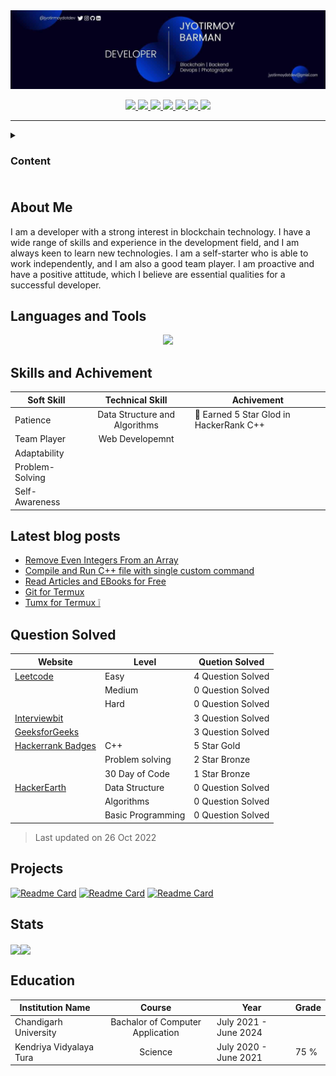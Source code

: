 <img src="pic/banner.jpg">
<p align="center">
  <a href="mailto:jyotirmoydotdev@gmail.com"> 
   <img src="https://img.shields.io/badge/Gmail-D14836?style=for-the-badge&logo=gmail&logoColor=white">
  </a>
  <a href="https://twitter.com/jyotirmoydotdev">
    <img src="https://img.shields.io/badge/Twitter-1DA1F2?style=for-the-badge&logo=twitter&logoColor=white">
  </a>
  <a href="https://instagram.com/jyotirmoydotdev">
   <img src="https://img.shields.io/badge/Instagram-E4405F?style=for-the-badge&logo=instagram&logoColor=white">
  </a>
  <a href="https://github.com/jyotirmoydotdev">
   <img src="https://img.shields.io/badge/Github-black?style=for-the-badge&logo=github&logoColor=white">
  </a>
  <a href="https://www.linkedin.com/in/jyotirmoydotdev/">
    <img src="https://img.shields.io/badge/LinkedIn-0077B5?style=for-the-badge&logo=linkedin&logoColor=white">
  </a>
  <a href="https://jyotirmoy.hashnode.dev">
    <img src="https://img.shields.io/badge/Hashnode-2962FF?style=for-the-badge&logo=hashnode&logoColor=white">
  </a>
  <a href="https://opensea.io/jyotirmoydotdev">
    <img src="https://img.shields.io/badge/opensea-407FDB?style=for-the-badge&logo=opensea&logoColor=white">
  </a>
<hr>

<details><summary><h3>Content<h3></summary>

- [About Me](#about-me)
- [Languages and Tools](#languages-and-tools)
- [Skills and Achivement](#skills-and-achivement)
- [Latest blog posts](#latest-blog-posts)
- [Question Solved](#question-solved)
- [Projects](#projects)
- [Stats](#stats)
- [Education](#education)

</details>

## About Me
<p>
I am a developer with a strong interest in blockchain technology. I have a wide range of skills and experience in the development field, and I am always keen to learn new technologies. I am a self-starter who is able to work independently, and I am also a good team player. I am proactive and have a positive attitude, which I believe are essential qualities for a successful developer.
</p>
</details>

## Languages and Tools
<p align="center">
  <a href="https://skillicons.dev">
    <img src="https://skillicons.dev/icons?i=c,cpp,python,markdown,html,css,tailwind,mysql,docker,bash,git,github,linux,firebase" /> <!-- Skills image -->
  </a>
</p>

## Skills and Achivement
| Soft Skill | Technical Skill | Achivement |
| - | :-:  | - | 
| Patience |  Data Structure and Algorithms|🥇 Earned 5 Star Glod in HackerRank C++
| Team Player | Web Developemnt |
| Adaptability | <!--Backend Development-->
| Problem-Solving | <!--System Design-->
| Self-Awareness | <!--Microservices--> |

## Latest blog posts 
<!-- BLOG-POST-LIST:START -->
- [Remove Even Integers From an Array](https://dev.to/jyotirmoydotdev/remove-even-integers-from-an-array-2hk)
- [Compile and Run C++ file with single custom command](https://dev.to/jyotirmoydotdev/compile-and-run-c-file-with-single-custom-command-3aol)
- [Read Articles and EBooks for Free](https://dev.to/jyotirmoydotdev/read-articles-and-ebooks-for-free-5gb9)
- [Git for Termux](https://dev.to/jyotirmoydotdev/git-for-termux-g14)
- [Tumx for Termux ❕](https://dev.to/jyotirmoydotdev/tumx-for-termux-8ii)
<!-- BLOG-POST-LIST:END -->
  
## Question Solved
  
|                                        Website                                   | Level             | Quetion Solved     |
| -------------------------------------------------------------------------------- | ----------------- | ------------------ |
| [Leetcode](https://leetcode.com/jyotirmoydotdev/)                                | Easy              | 4 Question Solved  |
|                                                                                  | Medium            | 0 Question Solved  |
|                                                                                  | Hard              | 0 Question Solved  |
| [Interviewbit](https://interviewbit.com/profile/jyotirmoydotdev/solved-problems) |                   | 3 Question Solved  |
| [GeeksforGeeks](https://auth.geeksforgeeks.org/user/jyotirmoydotdev/practice)    |                   | 3 Question Solved  |
| [Hackerrank Badges](https://www.hackerrank.com/jyotirmoydotdev)                  | C++               | 5 Star Gold        |
|                                                                                  | Problem solving   | 2 Star Bronze      |
|                                                                                  | 30 Day of Code    | 1 Star Bronze      |
| [HackerEarth](https://www.hackerearth.com/@jyotirmoydotdev)                      | Data Structure    | 0 Question Solved  |
|                                                                                  | Algorithms        | 0 Question Solved  |
|                                                                                  | Basic Programming | 0 Question Solved  |

> Last updated on 26 Oct 2022

## Projects

[![Readme Card](https://github-readme-stats.vercel.app/api/pin/?username=jyotirmoydotdev&repo=project-hello-world&layout=compact&theme=discord_old_blurple&hide_border=true)](https://github.com/jyotirmoydotdev/project-hello-world/)
[![Readme Card](https://github-readme-stats.vercel.app/api/pin/?username=jyotirmoydotdev&repo=whatsappme&layout=compact&theme=discord_old_blurple&hide_border=true)](https://github.com/jyotirmoydotdev/whatsappme/)
[![Readme Card](https://github-readme-stats.vercel.app/api/pin/?username=jyotirmoydotdev&repo=tic-tac-toe&layout=compact&theme=discord_old_blurple&hide_border=true)](https://github.com/jyotirmoydotdev/tic-tac-toe/)

## Stats

<p align="center">

<img align="center" src="https://github-readme-stats.vercel.app/api/top-langs/?username=jyotirmoydotdev&layout=compact&theme=discord_old_blurple&hide_border=true"><img align="center" src="https://github-readme-stats.vercel.app/api?username=jyotirmoydotdev&theme=discord_old_blurple&hide_border=true">

</p>

## Education
| Institution Name | Course | Year | Grade |
| - | :-: | -| -|
| Chandigarh University | Bachalor of Computer Application | July 2021 - June 2024 | |
| Kendriya Vidyalaya Tura | Science | July 2020 - June 2021 | 75 % |
